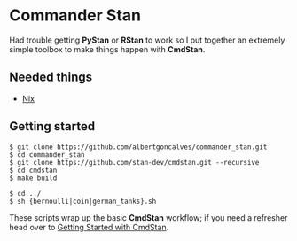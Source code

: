 # Commander Stan

Had trouble getting **PyStan** or **RStan** to work so I put together an extremely simple toolbox to make things happen with **CmdStan**.

Needed things
---
 - [Nix](https://nixos.org/nix/)

Getting started
---
```
$ git clone https://github.com/albertgoncalves/commander_stan.git
$ cd commander_stan
$ git clone https://github.com/stan-dev/cmdstan.git --recursive
$ cd cmdstan
$ make build
```

```
$ cd ../
$ sh {bernoulli|coin|german_tanks}.sh
```

These scripts wrap up the basic **CmdStan** workflow; if you need a refresher head over to [Getting Started with CmdStan](https://github.com/stan-dev/cmdstan/wiki/Getting-Started-with-CmdStan).
